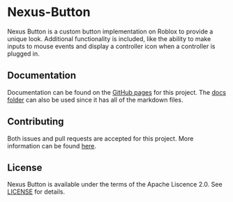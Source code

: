 # Nexus-Button
Nexus Button is a custom button implementation on Roblox
to provide a unique look. Additional functionality is included,
like the ability to make inputs to mouse events and display
a controller icon when a controller is plugged in.

## Documentation
Documentation can be found on the [GitHub pages](https://thenexusavenger.github.io/Nexus-Button)
for this project. The [docs folder](docs) can also be used since it has all
of the markdown files.

## Contributing
Both issues and pull requests are accepted for this project.
More information can be found [here](docs/contributing.md).

## License
Nexus Button is available under the terms of the Apache 
Liscence 2.0. See [LICENSE](LICENSE) for details.